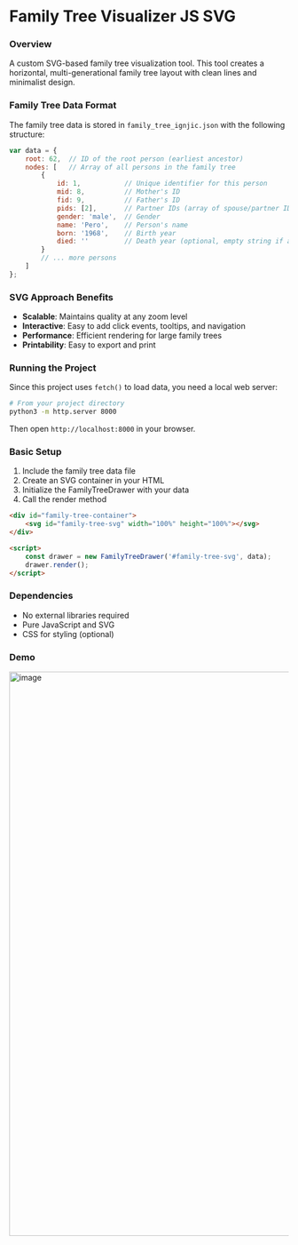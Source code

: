 # Family Tree Visualizer JS SVG

### Overview
A custom SVG-based family tree visualization tool. This tool creates a horizontal, multi-generational family tree layout with clean lines and minimalist design.

### Family Tree Data Format
The family tree data is stored in `family_tree_ignjic.json` with the following structure:

```javascript
var data = {
    root: 62,  // ID of the root person (earliest ancestor)
    nodes: [   // Array of all persons in the family tree
        {
            id: 1,           // Unique identifier for this person
            mid: 8,          // Mother's ID
            fid: 9,          // Father's ID
            pids: [2],       // Partner IDs (array of spouse/partner IDs)
            gender: 'male',  // Gender
            name: 'Pero',    // Person's name
            born: '1968',    // Birth year
            died: ''         // Death year (optional, empty string if alive)
        }
        // ... more persons
    ]
};
```

### SVG Approach Benefits
- **Scalable**: Maintains quality at any zoom level
- **Interactive**: Easy to add click events, tooltips, and navigation
- **Performance**: Efficient rendering for large family trees
- **Printability**: Easy to export and print

### Running the Project
Since this project uses `fetch()` to load data, you need a local web server:

```bash
# From your project directory
python3 -m http.server 8000
```

Then open `http://localhost:8000` in your browser.

### Basic Setup
1. Include the family tree data file
2. Create an SVG container in your HTML
3. Initialize the FamilyTreeDrawer with your data
4. Call the render method

```html
<div id="family-tree-container">
    <svg id="family-tree-svg" width="100%" height="100%"></svg>
</div>

<script>
    const drawer = new FamilyTreeDrawer('#family-tree-svg', data);
    drawer.render();
</script>
```

### Dependencies
- No external libraries required
- Pure JavaScript and SVG
- CSS for styling (optional)

### Demo
<img width="1197" height="1016" alt="image" src="https://github.com/user-attachments/assets/1bbdda36-0e5c-4318-a97e-17d9198afeb0" />


